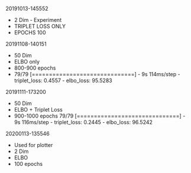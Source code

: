 20191013-145552
* 2 Dim - Experiment
* TRIPLET LOSS ONLY
* EPOCHS 100

20191108-140151
* 50 Dim
* ELBO only
* 800-900 epochs
* 79/79 [==============================] - 9s 114ms/step - triplet_loss: 0.4557 - elbo_loss: 95.5283


20191111-173200
* 50 Dim
* ELBO + Triplet Loss
* 900-1000 epochs
79/79 [==============================] - 9s 116ms/step - triplet_loss: 0.2445 - elbo_loss: 96.5242


20200113-135546
* Used for plotter
* 2 Dim
* ELBO
* 100 epochs